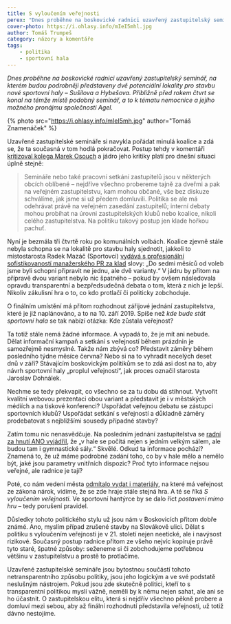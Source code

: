 ```yaml
---
title: S vyloučením veřejnosti
perex: "Dnes proběhne na boskovické radnici uzavřený zastupitelský seminář. Spíše než kde bude stát sportovní hala se nabízí otázka: Kde zůstala veřejnost?"
cover-photo: https://i.ohlasy.info/mIeI5mhl.jpg
author: Tomáš Trumpeš
category: názory a komentáře
tags:
    - politika
    - sportovní hala
---
```


*Dnes proběhne na boskovické radnici uzavřený zastupitelský seminář, na kterém budou podrobněji představeny dvě potenciální lokality pro stavbu nové sportovní haly – Sušilova a Hybešova. Přibližně před rokem čtvrt se konal na témže místě podobný seminář, a to k tématu nemocnice a jejího možného pronájmu společnosti Agel.*

{% photo src="https://i.ohlasy.info/mIeI5mh.jpg" author="Tomáš Znamenáček" %}

Uzavřené zastupitelské semináře si navykla pořádat minulá koalice a zdá se, že ta současná v tom hodlá pokračovat. Postup tehdy v komentáři [kritizoval kolega Marek Osouch](https://ohlasy.info/clanky/2018/02/seminar-nemocnice.html) a jádro jeho kritiky platí pro dnešní situaci úplně stejně:

> Semináře nebo také pracovní setkání zastupitelů jsou v některých obcích oblíbené – nejdříve všechno probereme tajně za dveřmi a pak na veřejném zastupitelstvu, kam mohou občané, vše bez diskuze schválíme, jak jsme si už předem domluvili. Politika se ale má odehrávat právě na veřejném zasedání zastupitelů; interní debaty mohou probíhat na úrovni zastupitelských klubů nebo koalice, nikoli celého zastupitelstva. Na politiku takový postup jen klade hořkou pachuť.

Nyní je bezmála tři čtvrtě roku po komunálních volbách. Koalice zjevně stále nebyla schopna se na lokalitě pro stavbu haly sjednotit, jakkoli to místostarosta Radek Mazáč (Sportovci) [vydává s profesionální sofistikovaností manažerského PR za klad](https://ohlasy.info/clanky/2019/06/zastupitelstvo.html) slovy: „Do sedmi měsíců od voleb jsme byli schopni připravit ne jednu, ale dvě varianty.“ V jádru by přitom na přípravě dvou variant nebylo nic špatného – pokud by ovšem následovala opravdu transparentní a bezpředsudečná debata o tom, která z nich je lepší. Nikoliv zákulisní hra o to, co kdo protlačí či politicky zobchoduje.

O finálním umístění má přitom rozhodnout zářijové jednání zastupitelstva, které je již naplánováno, a to na 10. září 2019. Spíše než *kde bude stát sportovní hala* se tak nabízí otázka: Kde zůstala veřejnost?

Ta totiž stále nemá žádné informace. A vypadá to, že je mít ani nebude. Dělat informační kampaň a setkání s veřejností během prázdnin je samozřejmě nesmyslné. Takže nám zbývá co? Představit záměry během posledního týdne měsíce června? Nebo si na to vyhradit necelých deset dnů v září? Stávajícím boskovickým politikům se to zdá asi dost na to, aby návrh sportovní haly „proplul veřejností“, jak proces označil starosta Jaroslav Dohnálek.

Nechme se tedy překvapit, co všechno se za tu dobu dá stihnout. Vytvořit kvalitní webovou prezentaci obou variant a představit je i v městských médiích a na tiskové konferenci? Uspořádat veřejnou debatu se zástupci sportovních klubů? Uspořádat setkání s veřejností a důkladně záměry prodebatovat s nejbližšími sousedy případné stavby?

Zatím tomu nic nenasvědčuje. Na posledním jednání zastupitelstva se [radní za hnutí ANO vyjádřil](https://youtu.be/tCsG1wsnZI4?t=6745), že „v hale se počítá nejen s jedním velkým sálem, ale budou tam i gymnastické sály.“ Skvělé. Odkud ta informace pochází? Znamená to, že už máme podrobné zadání toho, co by v hale mělo a nemělo být, jaké jsou parametry vnitřních dispozic? Proč tyto informace nejsou veřejné, ale radnice je tají?

Poté, co nám vedení města [odmítalo vydat i materiály](https://forum.ohlasy.info/t/zadani-na-sportovni-halu/233?u=tomas_t), na které má veřejnost ze zákona nárok, vidíme, že se zde hraje stále stejná hra. A té se říká *S vyloučením veřejnosti*. Ve sportovní hantýrce by se dalo říct *postavení mimo hru* – tedy porušení pravidel.

Důsledky tohoto politického stylu už jsou nám v Boskovicích přitom dobře známé. Ano, myslím případ zrušené stavby na Slovákově ulici. Dělat s politiku s vyloučením veřejnosti je v 21. století nejen neetické, ale i navýsost rizikové. Současný postup radnice přitom ze všeho nejvíc kopíruje právě tyto staré, špatné způsoby: seženeme si či zobchodujeme potřebnou většinu v zastupitelstvu a prostě to protlačíme.

Uzavřené zastupitelské semináře jsou bytostnou součástí tohoto netransparentního způsobu politiky, jsou jeho logickým a ve své podstatě neslušným nástrojem. Pokud jsou zde skutečně politici, kteří to s transparentní politikou myslí vážně, neměli by k němu nejen sahat, ale ani se ho účastnit. O zastupitelskou elitu, která si nejdřív všechno pěkně probere a domluví mezi sebou, aby až finální rozhodnutí představila veřejnosti, už totiž dávno nestojíme.